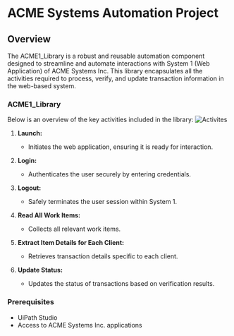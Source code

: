 # ACME Systems Automation Project

## Overview
The ACME1_Library is a robust and reusable automation component designed to streamline and automate interactions with System 1 (Web Application) of ACME Systems Inc. This library encapsulates all the activities required to process, verify, and update transaction information in the web-based system.



### ACME1_Library
Below is an overview of the key activities included in the library:
<be>
![Activites](https://github.com/SomiaAbdelhakim/ACME1-System-Library/blob/main/Activities.png)

1. **Launch:**
   - Initiates the web application, ensuring it is ready for interaction.

2. **Login:**
   - Authenticates the user securely by entering credentials.

3. **Logout:**
   - Safely terminates the user session within System 1.

4. **Read All Work Items:**
   - Collects all relevant work items.

5. **Extract Item Details for Each Client:**
   - Retrieves transaction details specific to each client.

6. **Update Status:**
   - Updates the status of transactions based on verification results.


### Prerequisites
- UiPath Studio
- Access to ACME Systems Inc. applications


